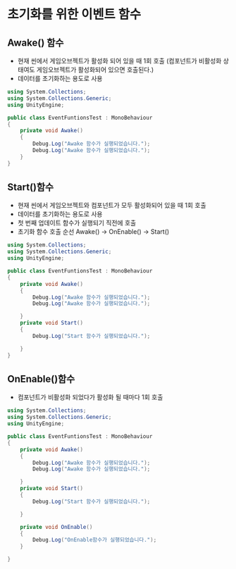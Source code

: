# 초기화를 위한 이벤트 함수

## Awake() 함수

- 현재 씬에서 게임오브젝트가 활성화 되어 있을 때 1회 호출
(컴포넌트가 비활성화 상태여도 게임오브젝트가 활성화되어 있으면 호출된다.)
- 데이터를 초기화하는 용도로 사용

```csharp
using System.Collections;
using System.Collections.Generic;
using UnityEngine;

public class EventFuntionsTest : MonoBehaviour
{
    private void Awake()
    {
        Debug.Log("Awake 함수가 실행되었습니다.");
        Debug.Log("Awake 함수가 실행되었습니다.");
    }
}

```

## Start()함수

- 현재 씬에서 게임오브젝트와 컴포넌트가 모두 활성화되어 있을 때 1회 호출
- 데이터를 초기화하는 용도로 사용
- 첫 번째 업데이트 함수가 실행되기 직전에 호출
- 초기화 함수 호출 순선 Awake() → OnEnable() → Start()

```csharp
using System.Collections;
using System.Collections.Generic;
using UnityEngine;

public class EventFuntionsTest : MonoBehaviour
{
    private void Awake()
    {
        Debug.Log("Awake 함수가 실행되었습니다.");
        Debug.Log("Awake 함수가 실행되었습니다.");

    }
    private void Start()
    {
        Debug.Log("Start 함수가 실행되었습니다.");

    }
}

```

## OnEnable()함수

- 컴포넌트가 비활성화 되었다가 활성화 될 때마다 1회 호출

```csharp
using System.Collections;
using System.Collections.Generic;
using UnityEngine;

public class EventFuntionsTest : MonoBehaviour
{
    private void Awake()
    {
        Debug.Log("Awake 함수가 실행되었습니다.");
        Debug.Log("Awake 함수가 실행되었습니다.");

    }
    private void Start()
    {
        Debug.Log("Start 함수가 실행되었습니다.");

    }

    private void OnEnable()
    {
        Debug.Log("OnEnable함수가 실행되었습니다.");
    }

}

```
